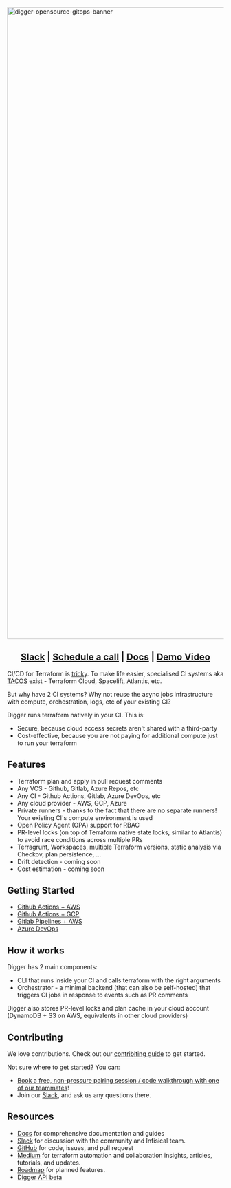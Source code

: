 <img width="1470" alt="digger-opensource-gitops-banner" src="https://github.com/diggerhq/digger/assets/1280498/7fb44db3-38ca-4021-8714-87a2f1a14982">

<h2 align="center">
  <a href="https://join.slack.com/t/diggertalk/shared_invite/zt-1tocl4w0x-E3RkpPiK7zQkehl8O78g8Q">Slack</a> |
  <a href="https://calendly.com/diggerdev/digger-open-source-terraform-cloud-alternativ-clone?month=2023-07">Schedule a call</a> |
  <a href="https://digger-20.mintlify.app">Docs</a> | 
  <a href="https://www.loom.com/share/51f27994d95f4dc5bb6eea579e1fa8dc?sid=403f161a-6c0b-44ac-af57-cc9b56190f64">Demo Video</a>

</h2>

CI/CD for Terraform is [tricky](https://itnext.io/pains-in-terraform-collaboration-249a56b4534e). To make life easier, specialised CI systems aka [TACOS](https://itnext.io/spice-up-your-infrastructure-as-code-with-tacos-1a9c179e0783) exist - Terraform Cloud, Spacelift, Atlantis, etc.

But why have 2 CI systems? Why not reuse the async jobs infrastructure with compute, orchestration, logs, etc of your existing CI?

Digger runs terraform natively in your CI. This is:

- Secure, because cloud access secrets aren't shared with a third-party
- Cost-effective, because you are not paying for additional compute just to run your terraform

## Features
- Terraform plan and apply in pull request comments
- Any VCS - Github, Gitlab, Azure Repos, etc
- Any CI - Github Actions, Gitlab, Azure DevOps, etc
- Any cloud provider - AWS, GCP, Azure
- Private runners - thanks to the fact that there are no separate runners! Your existing CI's compute environment is used
- Open Policy Agent (OPA) support for RBAC
- PR-level locks (on top of Terraform native state locks, similar to Atlantis) to avoid race conditions across multiple PRs
- Terragrunt, Workspaces, multiple Terraform versions, static analysis via Checkov, plan persistence, ...
- Drift detection - coming soon
- Cost estimation - coming soon

## Getting Started

- [Github Actions + AWS](https://digger-20.mintlify.app/getting-started/github-actions-+-aws)
- [Github Actions + GCP](https://digger-20.mintlify.app/getting-started/github-actions-and-gcp)
- [Gitlab Pipelines + AWS](https://digger-20.mintlify.app/getting-started/gitlab-pipelines-+-aws)
- [Azure DevOps](https://digger-20.mintlify.app/getting-started/azure-devops)

## How it works

Digger has 2 main components:
- CLI that runs inside your CI and calls terraform with the right arguments
- Orchestrator - a minimal backend (that can also be self-hosted) that triggers CI jobs in response to events such as PR comments

Digger also stores PR-level locks and plan cache in your cloud account (DynamoDB + S3 on AWS, equivalents in other cloud providers)

## Contributing

We love contributions. Check out our [contribiting guide](CONTRIBUTING.md) to get started. 

Not sure where to get started? You can:

-   [Book a free, non-pressure pairing session / code walkthrough with one of our teammates](https://calendly.com/diggerdev/digger-pro-demo-clone)!
-   Join our <a href="https://join.slack.com/t/diggertalk/shared_invite/zt-1tocl4w0x-E3RkpPiK7zQkehl8O78g8Q">Slack</a>, and ask us any questions there.


## Resources

- [Docs](https://docs.digger.dev/) for comprehensive documentation and guides
- [Slack](https://join.slack.com/t/diggertalk/shared_invite/zt-1tocl4w0x-E3RkpPiK7zQkehl8O78g8Q) for discussion with the community and Infisical team.
- [GitHub](https://github.com/diggerhq/digger) for code, issues, and pull request
- [Medium](https://medium.com/@DiggerHQ) for terraform automation and collaboration insights, articles, tutorials, and updates.
- [Roadmap](https://diggerdev.notion.site/Digger-Roadmap-845a90fb17954afca80431580e1b3958?pvs=4) for planned features.
- [Digger API beta](https://github.com/diggerhq/api) 
